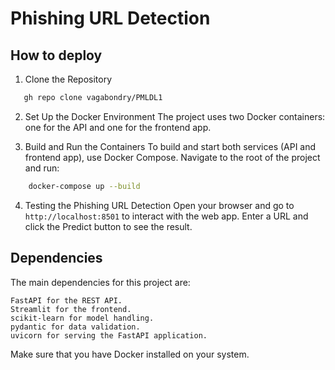 # Phishing URL Detection
## How to deploy
1. Clone the Repository
 ```bash
    gh repo clone vagabondry/PMLDL1
```
2. Set Up the Docker Environment
The project uses two Docker containers: one for the API and one for the frontend app.

3. Build and Run the Containers
To build and start both services (API and frontend app), use Docker Compose.
Navigate to the root of the project and run:
```bash
    docker-compose up --build
```
4. Testing the Phishing URL Detection
Open your browser and go to ```http://localhost:8501``` to interact with the web app. Enter a URL and click the Predict button to see the result.

## Dependencies

The main dependencies for this project are:

    FastAPI for the REST API.
    Streamlit for the frontend.
    scikit-learn for model handling.
    pydantic for data validation.
    uvicorn for serving the FastAPI application.
 
Make sure that you have Docker installed on your system.
